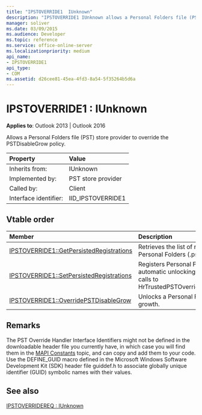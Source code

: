 ```yaml
---
title: "IPSTOVERRIDE1  IUnknown"
description: "IPSTOVERRIDE1 IUnknown allows a Personal Folders file (PST) store provider to override the PSTDisableGrow policy."
manager: soliver
ms.date: 03/09/2015
ms.audience: Developer
ms.topic: reference
ms.service: office-online-server
ms.localizationpriority: medium
api_name:
- IPSTOVERRIDE1
api_type:
- COM
ms.assetid: d26cee81-45ea-4fd3-8a54-5f35264b5d6a
---
```


# IPSTOVERRIDE1 : IUnknown

  
  
**Applies to**: Outlook 2013 | Outlook 2016 
  
Allows a Personal Folders file (PST) store provider to override the PSTDisableGrow policy.
  
|Property |Value |
|:-----|:-----|
|Inherits from:  <br/> |IUnknown  <br/> |
|Implemented by:  <br/> |PST store provider  <br/> |
|Called by:  <br/> |Client  <br/> |
|Interface identifier:  <br/> |IID_IPSTOVERRIDE1  <br/> |
   
## Vtable order

|Member |Description |
|:-----|:-----|
|[IPSTOVERRIDE1::GetPersistedRegistrations](ipstoverride1-getpersistedregistrations.md) <br/> |Retrieves the list of registrations for the Personal Folders (.pst) file. |
|[IPSTOVERRIDE1::SetPersistedRegistrations](ipstoverride1-setpersistedregistrations.md) <br/> |Registers Personal Folders files for automatic unlocking, avoiding further calls to HrTrustedPSTOverrideHandlerCallback. |
|[IPSTOVERRIDE1::OverridePSTDisableGrow](ipstoverride1-overridepstdisablegrow.md) <br/> |Unlocks a Personal Folders file for growth. |
   
## Remarks

The PST Override Handler Interface Identifiers might not be defined in the downloadable header file you currently have, in which case you will find them in the [MAPI Constants](mapi-constants.md) topic, and can copy and add them to your code. Use the DEFINE_GUID macro defined in the Microsoft Windows Software Development Kit (SDK) header file guiddef.h to associate globally unique identifier (GUID) symbolic names with their values. 
  
<!-- For more information see [How to implement a PST override handler to bypass the PSTDisableGrow policy in Outlook 2007](https://support.microsoft.com/kb/956070). -->
  
## See also



[IPSTOVERRIDEREQ : IUnknown](ipstoverridereqiunknown.md)

